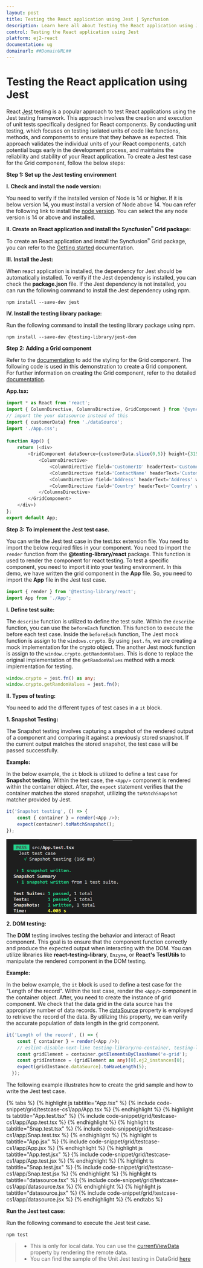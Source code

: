 ```yaml
---
layout: post
title: Testing the React application using Jest | Syncfusion
description: Learn here all about Testing the React application using Jest in Syncfusion React Grid component of Syncfusion Essential JS 2 and more.
control: Testing the React application using Jest
platform: ej2-react
documentation: ug
domainurl: ##DomainURL##
---
```


# Testing the React application using Jest

React [Jest](https://jestjs.io/docs/tutorial-react) testing is a popular approach to test React applications using the Jest testing framework. This approach involves the creation and execution of unit tests specifically designed for React components. By conducting unit testing, which focuses on testing isolated units of code like functions, methods, and components to ensure that they behave as expected. This approach validates the individual units of your React components, catch potential bugs early in the development process, and maintains the reliability and stability of your React application. To create a Jest test case for the Grid component, follow the below steps:

**Step 1: Set up the Jest testing environment**

**I. Check and install the node version:**

You need to verify if the installed version of Node is 14 or higher. If it is below version 14, you must install a version of Node above 14. You can refer the following link to install the [node version](https://nodejs.org/en/download). You can select the any node version is 14 or above and installed.

**II. Create an React application and install the Syncfusion<sup style="font-size:70%">&reg;</sup> Grid package:**

To create an React application and install the Syncfusion<sup style="font-size:70%">&reg;</sup> Grid package, you can refer to the [Getting started](https://ej2.syncfusion.com/react/documentation/grid/getting-started) documentation.

**III. Install the Jest:**

When react application is installed, the dependency for Jest should be automatically installed. To verify if the Jest dependency is installed, you can check the **package.json** file. If the Jest dependency is not installed, you can run the following command to install the Jest dependency using npm.

```
npm install --save-dev jest
```

**IV. Install the testing library package:**

Run the following command to install the testing library package using npm.

```
npm install --save-dev @testing-library/jest-dom
```

**Step 2: Adding a Grid component**

Refer to the [documentation](https://ej2.syncfusion.com/react/documentation/grid/getting-started#adding-css-reference) to add the styling for the Grid component. The following code is used in this demonstration to create a Grid component. For further information on creating the Grid component, refer to the detailed [documentation](https://ej2.syncfusion.com/react/documentation/grid/getting-started#adding-grid-component).

**App.tsx:**

```typescript
import * as React from 'react';
import { ColumnDirective, ColumnsDirective, GridComponent } from '@syncfusion/ej2-react-grids';
// import the your datasource instead of this
import { customerData} from './dataSource';
import './App.css';

function App() {
    return (<div>
        <GridComponent dataSource={customerData.slice(0,5)} height={315}>
            <ColumnsDirective>
                <ColumnDirective field='CustomerID' headerText='Customer ID' width='100'/>
                <ColumnDirective field='ContactName' headerText='CustomerName' width='100' textAlign="Right"/>
                <ColumnDirective field='Address' headerText='Address' width='80' textAlign="Right"/>
                <ColumnDirective field='Country' headerText='Country' width='100'/>
            </ColumnsDirective>
        </GridComponent>
    </div>)
};
export default App;
```

**Step 3: To implement the Jest test case.**

You can write the Jest test case in the test.tsx extension file.  You need to import the below required files in your component. You need to import the `render` function from the **@testing-library/react** package. This function is used to render the component for react testing. To test a specific component, you need to import it into your testing environment. In this demo, we have written the grid component in the **App** file. So, you need to import the **App** file in the Jest test case.

```typescript
import { render } from '@testing-library/react';
import App from './App';
```

**I. Define test suite:**

The `describe` function is utilized to define the test suite. Within the `describe` function, you can use the `beforeEach` function. This function to execute the before each test case. Inside the `beforeEach` function, The Jest mock function is assign to the `windows.crypto`. By using `jest.fn`, we are creating a mock implementation for the crypto object. The another Jest mock function is assign to the `window.crypto.getRandomValues`. This is done to replace the original implementation of the `getRandomValues` method with a mock implementation for testing.

```typescript
window.crypto = jest.fn() as any;
window.crypto.getRandomValues = jest.fn();
```

**II. Types of testing:**

You need to add the different types of test cases in a `it` block.

**1. Snapshot Testing:**

The Snapshot testing involves capturing a snapshot of the rendered output of a component and comparing it against a previously stored snapshot. If the current output matches the stored snapshot, the test case will be passed successfully.

**Example:**

In the below example, the `it` block is utilized to define a test case for **Snapshot testing**. Within the test case, the `<App/>` component is rendered within the container object. After, the `expect` statement verifies that the container matches the stored snapshot, utilizing the `toMatchSnapshot` matcher provided by Jest.

```typescript
it('Snapshot testing', () => {
    const { container } = render(<App />);
    expect(container).toMatchSnapshot();
});
```
![Snapshot Testing](../images/snapshot_testing.png)

**2. DOM testing:**

The **DOM** testing involves testing the behavior and interact of React component. This goal is to ensure that the component function correctly and produce the expected output when interacting with the DOM. You can utilize libraries like **react-testing-library**, `Enzyme`, or **React's TestUtils** to manipulate the rendered component in the DOM testing.

**Example:** 

In the below example, the `it` block is used to define a test case for the "Length of the record". Within the test case, render the `<App/>` component in the container object. After, you need to create the instance of grid component. We check that the data grid in the data source has the appropriate number of data records. The [dataSource](https://ej2.syncfusion.com/react/documentation/api/grid/#datasource) property is employed to retrieve the record of the data. By utilizing this property, we can verify the accurate population of data length in the grid component.

```typescript
it('Length of the record', () => {
    const { container } = render(<App />);
    // eslint-disable-next-line testing-library/no-container, testing-library/no-node-access
    const gridElement = container.getElementsByClassName('e-grid');
    const gridInstance = (gridElement as any)[0].ej2_instances[0];
    expect(gridInstance.dataSource).toHaveLength(5);
  });
```

The following example illustrates how to create the grid sample and how to write the Jest test case.

{% tabs %}
{% highlight js tabtitle="App.tsx" %}
{% include code-snippet/grid/testcase-cs1/app/App.tsx %}
{% endhighlight %}
{% highlight ts tabtitle="App.test.tsx" %}
{% include code-snippet/grid/testcase-cs1/app/App.test.tsx %}
{% endhighlight %}
{% highlight ts tabtitle="Snap.test.tsx" %}
{% include code-snippet/grid/testcase-cs1/app/Snap.test.tsx %}
{% endhighlight %}
{% highlight ts tabtitle="App.jsx" %}
{% include code-snippet/grid/testcase-cs1/app/App.jsx %}
{% endhighlight %}
{% highlight js tabtitle="App.test.jsx" %}
{% include code-snippet/grid/testcase-cs1/app/App.test.jsx %}
{% endhighlight %}
{% highlight ts tabtitle="Snap.test.jsx" %}
{% include code-snippet/grid/testcase-cs1/app/Snap.test.jsx %}
{% endhighlight %}
{% highlight ts tabtitle="datasource.tsx" %}
{% include code-snippet/grid/testcase-cs1/app/datasource.tsx %}
{% endhighlight %}
{% highlight js tabtitle="datasource.jsx" %}
{% include code-snippet/grid/testcase-cs1/app/datasource.jsx %}
{% endhighlight %}
{% endtabs %}

**Run the Jest test case:**

Run the following command to execute the Jest test case.

```
npm test
```

> * This is only for local data. You can use the [currentViewData](https://ej2.syncfusion.com/react/documentation/api/grid/#currentviewdata) property by rendering the remote data.
> * You can find the sample of the Unit Jest testing in DataGrid [here](https://github.com/SyncfusionExamples/DataGrid-react-test-case)
